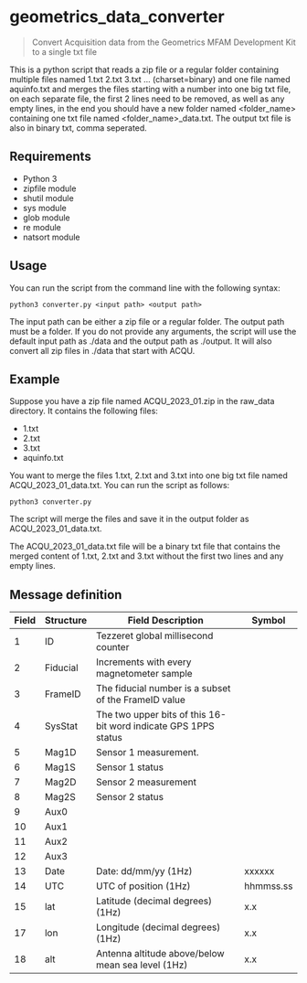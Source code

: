 # geometrics_data_converter

> Convert Acquisition data from the Geometrics MFAM Development Kit to a single txt file

This is a python script that reads a zip file or a regular folder containing multiple files named 1.txt 2.txt 3.txt … (charset=binary) and one file named aquinfo.txt and merges the files starting with a number into one big txt file, on each separate file, the first 2 lines need to be removed, as well as any empty lines, in the end you should have a new folder named <folder_name> containing one txt file named <folder_name>_data.txt. The output txt file is also in binary txt, comma seperated.

## Requirements

- Python 3
- zipfile module
- shutil module
- sys module
- glob module
- re module
- natsort module

## Usage

You can run the script from the command line with the following syntax:

`python3 converter.py <input path> <output path>`

The input path can be either a zip file or a regular folder. The output path must be a folder. If you do not provide any arguments, the script will use the default input path as ./data and the output path as ./output. It will also convert all zip files in ./data that start with ACQU.

## Example

Suppose you have a zip file named ACQU_2023_01.zip in the raw_data directory. It contains the following files:

- 1.txt
- 2.txt
- 3.txt
- aquinfo.txt

You want to merge the files 1.txt, 2.txt and 3.txt into one big txt file named ACQU_2023_01_data.txt. You can run the script as follows:

`python3 converter.py`

The script will merge the files and save it in the output folder as ACQU_2023_01_data.txt.

The ACQU_2023_01_data.txt file will be a binary txt file that contains the merged content of 1.txt, 2.txt and 3.txt without the first two lines and any empty lines.

## Message definition

| Field | Structure | Field Description                                               | Symbol    |
|-------|-----------|-----------------------------------------------------------------|-----------|
| 1     | ID        | Tezzeret global millisecond counter                             |           |
| 2     | Fiducial  | Increments with every magnetometer sample                       |           |
| 3     | FrameID   | The fiducial number is a subset of the FrameID value            |           |
| 4     | SysStat   | The two upper bits of this 16-bit word indicate GPS 1PPS status |           |
| 5     | Mag1D     | Sensor 1 measurement.                                           |           |
| 6     | Mag1S     | Sensor 1 status                                                 |           |
| 7     | Mag2D     | Sensor 2 measurement                                            |           |
| 8     | Mag2S     | Sensor 2 status                                                 |           |
| 9     | Aux0      |                                                                 |           |
| 10    | Aux1      |                                                                 |           |
| 11    | Aux2      |                                                                 |           |
| 12    | Aux3      |                                                                 |           |
| 13    | Date      | Date: dd/mm/yy (1Hz)                                            | xxxxxx    |
| 14    | UTC       | UTC of position (1Hz)                                           | hhmmss.ss |
| 15    | lat       | Latitude (decimal degrees) (1Hz)                                | x.x       |
| 17    | lon       | Longitude (decimal degrees) (1Hz)                               | x.x       |
| 18    | alt       | Antenna altitude above/below mean sea level (1Hz)               | x.x       |
